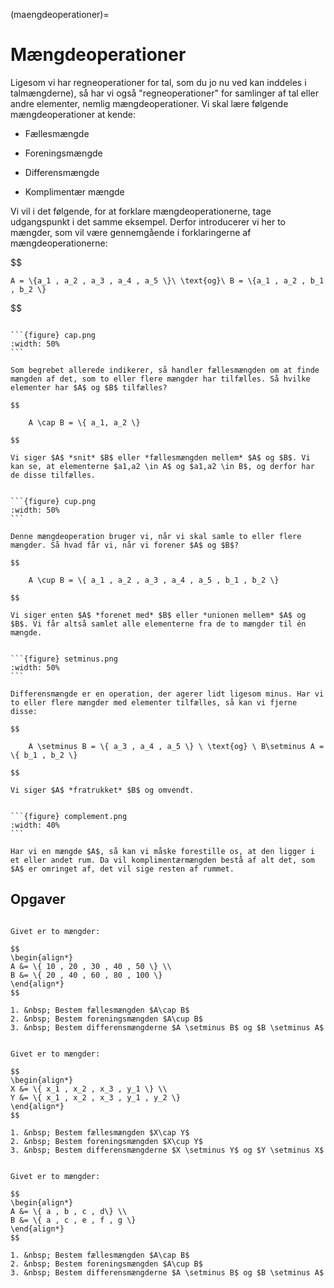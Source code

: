(maengdeoperationer)=
# Mængdeoperationer

Ligesom vi har regneoperationer for tal, som du jo nu ved kan inddeles i talmængderne), så har vi også "regneoperationer" for samlinger af tal eller andre elementer, nemlig mængdeoperationer. Vi skal lære følgende mængdeoperationer at kende:

* Fællesmængde

* Foreningsmængde

* Differensmængde

* Komplimentær mængde

Vi vil i det følgende, for at forklare mængdeoperationerne, tage udgangspunkt i det samme eksempel. Derfor introducerer vi her to mængder, som vil være gennemgående i forklaringerne af mængdeoperationerne:

$$

    A = \{a_1 , a_2 , a_3 , a_4 , a_5 \}\ \text{og}\ B = \{a_1 , a_2 , b_1 , b_2 \}

$$

````{prf:eksempel} Fællesmængde $\cap$

```{figure} cap.png
:width: 50%
```

Som begrebet allerede indikerer, så handler fællesmængden om at finde mængden af det, som to eller flere mængder har tilfælles. Så hvilke elementer har $A$ og $B$ tilfælles?

$$

    A \cap B = \{ a_1, a_2 \}

$$

Vi siger $A$ *snit* $B$ eller *fællesmængden mellem* $A$ og $B$. Vi kan se, at elementerne $a1,a2 \in A$ og $a1,a2 \in B$, og derfor har de disse tilfælles.

````

````{prf:eksempel} Foreningsmængde $\cup$

```{figure} cup.png
:width: 50%
```

Denne mængdeoperation bruger vi, når vi skal samle to eller flere mængder. Så hvad får vi, når vi forener $A$ og $B$?

$$

    A \cup B = \{ a_1 , a_2 , a_3 , a_4 , a_5 , b_1 , b_2 \}

$$

Vi siger enten $A$ *forenet med* $B$ eller *unionen mellem* $A$ og $B$. Vi får altså samlet alle elementerne fra de to mængder til én mængde.

````

````{prf:eksempel} Differensmængde $\setminus$

```{figure} setminus.png
:width: 50%
```

Differensmængde er en operation, der agerer lidt ligesom minus. Har vi to eller flere mængder med elementer tilfælles, så kan vi fjerne disse:

$$

    A \setminus B = \{ a_3 , a_4 , a_5 \} \ \text{og} \ B\setminus A = \{ b_1 , b_2 \}

$$

Vi siger $A$ *fratrukket* $B$ og omvendt.

````

````{prf:eksempel} Komplimentær mængde $A^\mathsf{c}$

```{figure} complement.png
:width: 40%
```

Har vi en mængde $A$, så kan vi måske forestille os, at den ligger i et eller andet rum. Da vil komplimentærmængden bestå af alt det, som $A$ er omringet af, det vil sige resten af rummet.

````

## Opgaver

```{prf:opgave} 

Givet er to mængder:

$$
\begin{align*}
A &= \{ 10 , 20 , 30 , 40 , 50 \} \\
B &= \{ 20 , 40 , 60 , 80 , 100 \}
\end{align*}
$$

1. &nbsp; Bestem fællesmængden $A\cap B$ 
2. &nbsp; Bestem foreningsmængden $A\cup B$ 
3. &nbsp; Bestem differensmængderne $A \setminus B$ og $B \setminus A$

```

```{prf:opgave} 

Givet er to mængder:

$$
\begin{align*}
X &= \{ x_1 , x_2 , x_3 , y_1 \} \\
Y &= \{ x_1 , x_2 , x_3 , y_1 , y_2 \}
\end{align*}
$$

1. &nbsp; Bestem fællesmængden $X\cap Y$ 
2. &nbsp; Bestem foreningsmængden $X\cup Y$ 
3. &nbsp; Bestem differensmængderne $X \setminus Y$ og $Y \setminus X$

```

```{prf:opgave} 

Givet er to mængder:

$$
\begin{align*}
A &= \{ a , b , c , d\} \\
B &= \{ a , c , e , f , g \}
\end{align*}
$$

1. &nbsp; Bestem fællesmængden $A\cap B$ 
2. &nbsp; Bestem foreningsmængden $A\cup B$ 
3. &nbsp; Bestem differensmængderne $A \setminus B$ og $B \setminus A$

```

